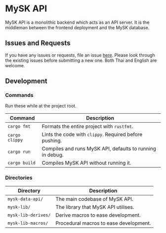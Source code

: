 # MySK API

MySK API is a monolithic backend which acts as an API server. It is the middleman between the
frontend deployment and the MySK database.

## Issues and Requests

If you have any issues or requests, file an issue
[here](https://github.com/suankularb-wittayalai-school/mysk-api/issues). Please look through the
existing issues before submitting a new one. Both Thai and English are welcome.

## Development

### Commands

Run these while at the project root.

| Command        | Description                                                |
|----------------|------------------------------------------------------------|
| `cargo fmt`    | Formats the entire project with `rustfmt`.                 |
| `cargo clippy` | Lints the code with `clippy`. Required before pushing.     |
| `cargo run`    | Compiles and runs MySK API, defaults to running in debug.  |
| `cargo build`  | Compiles MySK API without running it.                      |

### Directories

| Directory                       | Description                               |
|---------------------------------|-------------------------------------------|
| `mysk-data-api/`                | The main codebase of MySK API.            |
| `mysk-lib/`                     | The library that MySK API utilises.       |
| `mysk-lib-derives/`             | Derive macros to ease development.        |
| `mysk-lib-macros/`              | Procedural macros to ease development.    |
